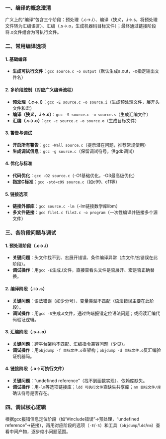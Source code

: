 
### 一、编译的概念澄清
广义上的“编译”包含三个阶段：预处理（.c→.i）、编译（狭义，.i→.s，将预处理文件转为汇编语言）、汇编（.s→.o，生成机器码目标文件）；最终通过链接阶段将.o文件组合为可执行文件。


### 二、常用编译选项
#### 1. 基础编译
- **生成可执行文件**：`gcc source.c -o output`（默认生成a.out，-o指定输出文件名）

#### 2. 多阶段控制（对应广义编译流程）
- **预处理（.c→.i）**：`gcc -E source.c -o source.i`（生成预处理文件，展开头文件和宏）
- **编译（狭义，.i→.s）**：`gcc -S source.c -o source.s`（生成汇编文件）
- **汇编（.s→.o）**：`gcc -c source.c -o source.o`（生成目标文件）

#### 3. 警告与调试
- **开启所有警告**：`gcc -Wall source.c`（提示潜在问题，推荐常规使用）
- **生成调试信息**：`gcc -g source.c`（保留调试符号，供gdb调试）

#### 4. 优化与标准
- **代码优化**：`gcc -O2 source.c`（-O1基础优化，-O3最高级优化）
- **指定C标准**：`gcc -std=c99 source.c`（如c99、c11等）

#### 5. 链接选项
- **链接外部库**：`gcc source.c -lm`（-lm链接数学库libm）
- **多文件链接**：`gcc file1.c file2.c -o program`（一次性编译并链接多个源文件）


### 三、各阶段问题与调试
#### 1. 预处理阶段（.c→.i）
- **关键问题**：头文件找不到、宏展开错误、条件编译异常（库文件/宏错误在此阶段）。
- **调试操作**：用`gcc -E`生成.i文件，直接查看头文件是否展开、宏是否正确替换。

#### 2. 编译阶段（.i→.s）
- **关键问题**：语法错误（如少分号）、变量类型不匹配（语法错误主要在此阶段）。
- **调试操作**：用`gcc -S`生成.s文件，通过终端报错定位语法问题；或阅读汇编代码验证逻辑。

#### 3. 汇编阶段（.s→.o）
- **关键问题**：跨平台架构不匹配、汇编指令兼容问题（少见）。
- **调试操作**：用`objdump -f 目标文件.o`查架构；`objdump -d 目标文件.o`反汇编验证机器码。

#### 4. 链接阶段（.o→可执行文件）
- **关键问题**：“undefined reference”（找不到函数实现）、依赖库缺失。
- **调试操作**：用`-lm`等选项链接库；`ldd 可执行文件`查缺失共享库；`nm 目标文件/库`确认符号是否存在。


### 四、调试核心逻辑
根据gcc报错信息定位阶段（如“#include错误”→预处理，“undefined reference”→链接），再用对应阶段的选项（`-E`/`-S`）和工具（`objdump`/`ldd`/`nm`）查看中间产物，逐步缩小问题范围。
